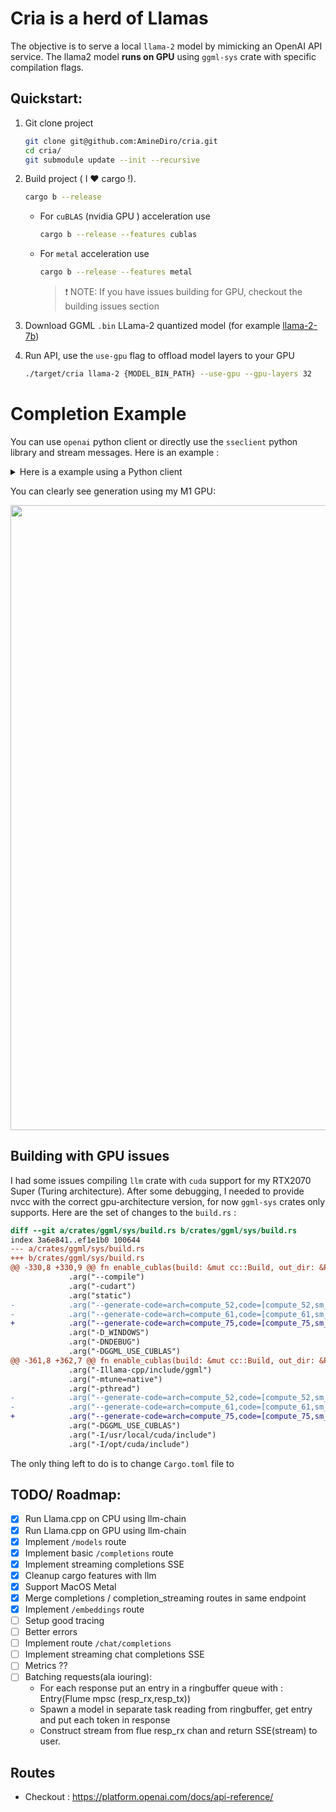 # Cria is a herd of Llamas

The objective is to serve a local `llama-2` model by mimicking an OpenAI API service.
The llama2 model **runs on GPU** using `ggml-sys` crate with specific compilation flags.

## Quickstart:

1. Git clone project

   ```bash
   git clone git@github.com:AmineDiro/cria.git
   cd cria/
   git submodule update --init --recursive
   ```

2. Build project ( I ❤️ cargo !).

   ```bash
   cargo b --release
   ```

   - For `cuBLAS` (nvidia GPU ) acceleration use
     ```bash
     cargo b --release --features cublas
     ```
   - For `metal` acceleration use
     ```bash
     cargo b --release --features metal
     ```
     > ❗ NOTE: If you have issues building for GPU, checkout the building issues section

3. Download GGML `.bin` LLama-2 quantized model (for example [llama-2-7b](https://huggingface.co/TheBloke/Llama-2-7B-GGML/tree/main))
4. Run API, use the `use-gpu` flag to offload model layers to your GPU
   ```bash
   ./target/cria llama-2 {MODEL_BIN_PATH} --use-gpu --gpu-layers 32
   ```

# Completion Example

You can use `openai` python client or directly use the `sseclient` python library and stream messages.
Here is an example :

<details><summary>Here is a example using a Python client</summary>

```python
import json
import sys
import time

import sseclient
import urllib3

url = "http://localhost:3000/v1/completions"


http = urllib3.PoolManager()
response = http.request(
    "POST",
    url,
    preload_content=False,
    headers={
        "Content-Type": "application/json",
    },
    body=json.dumps(
        {
            "prompt": "Morocco is a beautiful country situated in north africa.",
            "temperature": 0.1,
        }
    ),
)

client = sseclient.SSEClient(response)

s = time.perf_counter()
for event in client.events():
    chunk = json.loads(event.data)
    sys.stdout.write(chunk["choices"][0]["text"])
    sys.stdout.flush()
e = time.perf_counter()

print(f"\nGeneration from completion took {e-s:.2f} !")

```

</details>

You can clearly see generation using my M1 GPU:

<p align="center">
<img src="contents/../content/generation.gif" width=1000px height=auto />
</p>

<!-- Here is the llama-2 response:

```ipython
In [8]: %run test_sse.py
nobody knows how many people live there, but it's estimated that the population is around 3
0 million.
The Moroccans are very friendly and welcoming people. They love to meet foreigners and they will be happy if you speak their language (Arabic).
Morocco is a Muslim country so don't expect to see any women wearing bikinis on the beach or at the pool. You can find some of them in Marrakech though!
If you want to visit Morocco, I recommend you to go during spring or autumn because summer is too hot and winter is cold.
I hope you enjoy your stay in this beautiful country!

Generation from completion took 2.25 !
``` -->

## Building with GPU issues

I had some issues compiling `llm` crate with `cuda` support for my RTX2070 Super (Turing architecture). After some debugging, I needed to provide nvcc with the correct gpu-architecture version, for now `ggml-sys` crates only supports. Here are the set of changes to the `build.rs` :

```diff
diff --git a/crates/ggml/sys/build.rs b/crates/ggml/sys/build.rs
index 3a6e841..ef1e1b0 100644
--- a/crates/ggml/sys/build.rs
+++ b/crates/ggml/sys/build.rs
@@ -330,8 +330,9 @@ fn enable_cublas(build: &mut cc::Build, out_dir: &Path) {
             .arg("--compile")
             .arg("-cudart")
             .arg("static")
-            .arg("--generate-code=arch=compute_52,code=[compute_52,sm_52]")
-            .arg("--generate-code=arch=compute_61,code=[compute_61,sm_61]")
+            .arg("--generate-code=arch=compute_75,code=[compute_75,sm_75]")
             .arg("-D_WINDOWS")
             .arg("-DNDEBUG")
             .arg("-DGGML_USE_CUBLAS")
@@ -361,8 +362,7 @@ fn enable_cublas(build: &mut cc::Build, out_dir: &Path) {
             .arg("-Illama-cpp/include/ggml")
             .arg("-mtune=native")
             .arg("-pthread")
-            .arg("--generate-code=arch=compute_52,code=[compute_52,sm_52]")
-            .arg("--generate-code=arch=compute_61,code=[compute_61,sm_61]")
+            .arg("--generate-code=arch=compute_75,code=[compute_75,sm_75]")
             .arg("-DGGML_USE_CUBLAS")
             .arg("-I/usr/local/cuda/include")
             .arg("-I/opt/cuda/include")
```

The only thing left to do is to change `Cargo.toml` file to

## TODO/ Roadmap:

- [x] Run Llama.cpp on CPU using llm-chain
- [x] Run Llama.cpp on GPU using llm-chain
- [x] Implement `/models` route
- [x] Implement basic `/completions` route
- [x] Implement streaming completions SSE
- [x] Cleanup cargo features with llm
- [x] Support MacOS Metal
- [x] Merge completions / completion_streaming routes in same endpoint
- [x] Implement `/embeddings` route
- [ ] Setup good tracing
- [ ] Better errors
- [ ] Implement route `/chat/completions`
- [ ] Implement streaming chat completions SSE
- [ ] Metrics ??
- [ ] Batching requests(ala iouring):
  - For each response put an entry in a ringbuffer queue with : Entry(Flume mpsc (resp_rx,resp_tx))
  - Spawn a model in separate task reading from ringbuffer, get entry and put each token in response
  - Construct stream from flue resp_rx chan and return SSE(stream) to user.

## Routes

- Checkout : https://platform.openai.com/docs/api-reference/
